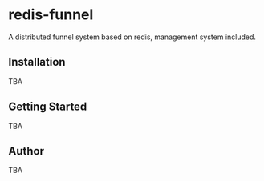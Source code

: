 # redis-funnel

A distributed funnel system based on redis, management system included.

## Installation

TBA

## Getting Started

TBA

## Author

TBA

